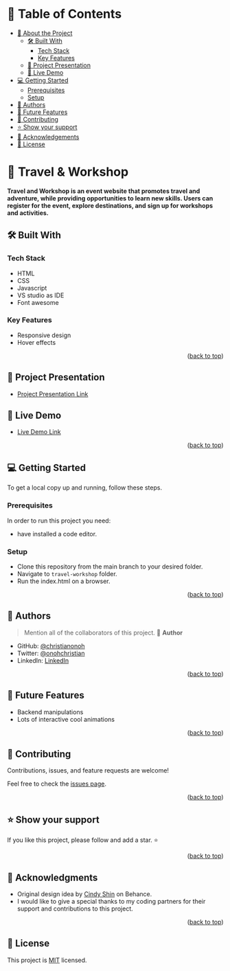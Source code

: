 # 📗 Table of Contents

- [📖 About the Project](#about-project)
  - [🛠️ Built With](#built-with)
    - [Tech Stack](#tech-stack)
    - [Key Features](#key-features)
  - [🎥 Project Presentation](#project-presentation)
  - [🚀 Live Demo](#live-demo)
- [💻 Getting Started](#getting-started)
  - [Prerequisites](#prerequisites)
  - [Setup](#setup)
- [👥 Authors](#authors)
- [🔭 Future Features](#future-features)
- [🤝 Contributing](#contributing)
- [⭐ Show your support](#support)
- [🙏 Acknowledgements](#acknowledgements)
- [📝 License](#license)

<!-- PROJECT DESCRIPTION -->

# 📖 Travel & Workshop <a name="about-project"></a>

**Travel and Workshop is an event website that promotes travel and adventure, while providing opportunities to learn new skills. Users can register for the event, explore destinations, and sign up for workshops and activities.**
## 🛠️ Built With <a name="built-with"></a>
### Tech Stack
- HTML
- CSS
- Javascript
- VS studio as IDE
- Font awesome
### Key Features
- Responsive design
- Hover effects
<!-- Features -->

<p align="right">(<a href="#readme-top">back to top</a>)</p>

<!-- Project Presentation -->

## 🎥 Project Presentation <a name="project-presentation"></a>
- [Project Presentation Link](https://www.loom.com/share/9a173b99953b47f29584cf319c9fb947)
<!-- LIVE DEMO -->

## 🚀 Live Demo <a name="live-demo"></a>

- [Live Demo Link](https://christianonoh.github.io/travel-workshop/)

<p align="right">(<a href="#readme-top">back to top</a>)</p>

<!-- GETTING STARTED -->

## 💻 Getting Started <a name="getting-started"></a>

To get a local copy up and running, follow these steps.

### Prerequisites

In order to run this project you need:

- have installed a code editor.

### Setup

- Clone this repository from the main branch to your desired folder.
- Navigate to `travel-workshop` folder.
- Run the index.html on a browser.

<p align="right">(<a href="#readme-top">back to top</a>)</p>

<!-- AUTHORS -->

## 👥 Authors <a name="authors"></a>

> Mention all of the collaborators of this project.
👤 **Author**

- GitHub: [@christianonoh](https://github.com/christianonoh)
- Twitter: [@onohchristian](https://twitter.com/OnohChristian)
- LinkedIn: [LinkedIn](https://www.linkedin.com/in/christianonoh/)

<p align="right">(<a href="#readme-top">back to top</a>)</p>

<!-- FUTURE FEATURES -->


## 🔭 Future Features <a name="future-features"></a>
- Backend manipulations 
- Lots of interactive cool animations 

<p align="right">(<a href="#readme-top">back to top</a>)</p>

<!-- CONTRIBUTING -->

## 🤝 Contributing <a name="contributing"></a>

Contributions, issues, and feature requests are welcome!

Feel free to check the [issues page](../../issues/).

<p align="right">(<a href="#readme-top">back to top</a>)</p>

<!-- SUPPORT -->

## ⭐ Show your support <a name="support"></a>

If you like this project, please follow and add a star. ⭐

<p align="right">(<a href="#readme-top">back to top</a>)</p>

<!-- ACKNOWLEDGEMENTS -->

## 🙏 Acknowledgments <a name="acknowledgements"></a>

- Original design idea by [Cindy Shin](https://www.behance.net/gallery/29845175/CC-Global-Summit-2015) on Behance.
- I would like to give a special thanks to my coding partners for their support and contributions to this project. 
<p align="right">(<a href="#readme-top">back to top</a>)</p>

<!-- LICENSE -->

## 📝 License <a name="license"></a>

This project is [MIT](./LICENSE) licensed.
